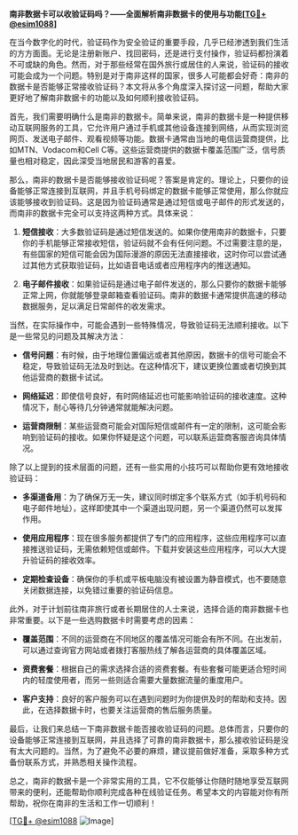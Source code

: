 **南非数据卡可以收验证码吗？——全面解析南非数据卡的使用与功能[[TG💪+ @esim1088](https://t.me/s/esim1088)]**

在当今数字化的时代，验证码作为安全验证的重要手段，几乎已经渗透到我们生活的方方面面。无论是注册新账户、找回密码，还是进行支付操作，验证码都扮演着不可或缺的角色。然而，对于那些经常在国外旅行或居住的人来说，验证码的接收可能会成为一个问题。特别是对于南非这样的国家，很多人可能都会好奇：南非的数据卡是否能够正常接收验证码？本文将从多个角度深入探讨这一问题，帮助大家更好地了解南非数据卡的功能以及如何顺利接收验证码。

首先，我们需要明确什么是南非的数据卡。简单来说，南非的数据卡是一种提供移动互联网服务的工具，它允许用户通过手机或其他设备连接到网络，从而实现浏览网页、发送电子邮件、观看视频等功能。数据卡通常由当地的电信运营商提供，比如MTN、Vodacom和Cell C等。这些运营商提供的数据卡覆盖范围广泛，信号质量也相对稳定，因此深受当地居民和游客的喜爱。

那么，南非的数据卡是否能够接收验证码呢？答案是肯定的。理论上，只要你的设备能够正常连接到互联网，并且手机号码绑定的数据卡能够正常使用，那么你就应该能够接收到验证码。这是因为验证码通常是通过短信或电子邮件的形式发送的，而南非的数据卡完全可以支持这两种方式。具体来说：

1. **短信接收**：大多数验证码是通过短信发送的。如果你使用南非的数据卡，只要你的手机能够正常接收短信，验证码就不会有任何问题。不过需要注意的是，有些国家的短信可能会因为国际漫游的原因无法直接接收，这时你可以尝试通过其他方式获取验证码，比如语音电话或者应用程序内的推送通知。

2. **电子邮件接收**：如果验证码是通过电子邮件发送的，那么只要你的数据卡能够正常上网，你就能够登录邮箱查看验证码。南非的数据卡通常提供高速的移动数据服务，足以满足日常邮件的收发需求。

当然，在实际操作中，可能会遇到一些特殊情况，导致验证码无法顺利接收。以下是一些常见的问题及其解决方法：

- **信号问题**：有时候，由于地理位置偏远或者其他原因，数据卡的信号可能会不稳定，导致验证码无法及时到达。在这种情况下，建议更换位置或者切换到其他运营商的数据卡试试。
  
- **网络延迟**：即使信号良好，有时网络延迟也可能影响验证码的接收速度。这种情况下，耐心等待几分钟通常就能解决问题。

- **运营商限制**：某些运营商可能会对国际短信或邮件有一定的限制，这可能会影响到验证码的接收。如果你怀疑是这个问题，可以联系运营商客服咨询具体情况。

除了以上提到的技术层面的问题，还有一些实用的小技巧可以帮助你更有效地接收验证码：

- **多渠道备用**：为了确保万无一失，建议同时绑定多个联系方式（如手机号码和电子邮件地址），这样即使其中一个渠道出现问题，另一个渠道仍然可以发挥作用。

- **使用应用程序**：现在很多服务都提供了专门的应用程序，这些应用程序可以直接推送验证码，无需依赖短信或邮件。下载并安装这些应用程序，可以大大提升验证码的接收效率。

- **定期检查设备**：确保你的手机或平板电脑没有被设置为静音模式，也不要随意关闭数据连接，以免错过重要的验证码信息。

此外，对于计划前往南非旅行或者长期居住的人士来说，选择合适的南非数据卡也非常重要。以下是一些选购数据卡时需要考虑的因素：

- **覆盖范围**：不同的运营商在不同地区的覆盖情况可能会有所不同。在出发前，可以通过查询官方网站或者拨打客服热线了解各运营商的具体覆盖区域。

- **资费套餐**：根据自己的需求选择合适的资费套餐。有些套餐可能更适合短时间内的轻度使用者，而另一些则适合需要大量数据流量的重度用户。

- **客户支持**：良好的客户服务可以在遇到问题时为你提供及时的帮助和支持。因此，在选择数据卡时，也要关注运营商的售后服务质量。

最后，让我们来总结一下南非数据卡能否接收验证码的问题。总体而言，只要你的设备能够正常连接到互联网，并且选择了可靠的南非数据卡，那么接收验证码是没有太大问题的。当然，为了避免不必要的麻烦，建议提前做好准备，采取多种方式备份联系方式，并熟悉相关操作流程。

总之，南非的数据卡是一个非常实用的工具，它不仅能够让你随时随地享受互联网带来的便利，还能帮助你顺利完成各种在线验证任务。希望本文的内容能对你有所帮助，祝你在南非的生活和工作一切顺利！

[[TG💪+ @esim1088](https://t.me/s/esim1088) ![Image](https://i.postimg.cc/4NQfJmqS/Snipaste-2025-05-13-00-14-12.png)]